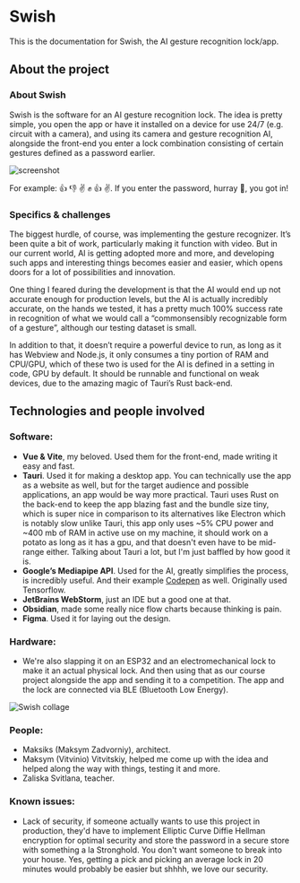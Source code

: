 # Swish

This is the documentation for Swish, the AI gesture recognition lock/app.

## About the project

### About Swish

Swish is the software for an AI gesture recognition lock. The idea is pretty simple, you open the app or have it installed on a device for use 24/7 (e.g. circuit with a camera), and using its camera and gesture recognition AI, alongside the front-end you enter a lock combination consisting of certain gestures defined as a password earlier.

![screenshot](https://github.com/user-attachments/assets/b08f9825-f131-481b-88f9-434fe8a2e3bf)

For example: 👍 👎 ✌️ ✊ 👍 ✌️. If you enter the password, hurray 🎉, you got in\!

### Specifics & challenges

The biggest hurdle, of course, was implementing the gesture recognizer. It’s been quite a bit of work, particularly making it function with video. But in our current world, AI is getting adopted more and more, and developing such apps and interesting things becomes easier and easier, which opens doors for a lot of possibilities and innovation.

One thing I feared during the development is that the AI would end up not accurate enough for production levels, but the AI is actually incredibly accurate, on the hands we tested, it has a pretty much 100% success rate in recognition of what we would call a “commonsensibly recognizable form of a gesture”, although our testing dataset is small.

In addition to that, it doesn’t require a powerful device to run, as long as it has Webview and Node.js, it only consumes a tiny portion of RAM and CPU/GPU, which of these two is used for the AI is defined in a setting in code, GPU by default. It should be runnable and functional on weak devices, due to the amazing magic of Tauri’s Rust back-end.

## Technologies and people involved

### Software:

- **Vue & Vite**, my beloved. Used them for the front-end, made writing it easy and fast.
- **Tauri**. Used it for making a desktop app. You can technically use the app as a website as well, but for the target audience and possible applications, an app would be way more practical. Tauri uses Rust on the back-end to keep the app blazing fast and the bundle size tiny, which is super nice in comparison to its alternatives like Electron which is notably slow unlike Tauri, this app only uses ~5% CPU power and ~400 mb of RAM in active use on my machine, it should work on a potato as long as it has a gpu, and that doesn't even have to be mid-range either. Talking about Tauri a lot, but I'm just baffled by how good it is.
- **Google’s Mediapipe API**. Used for the AI, greatly simplifies the process, is incredibly useful. And their example [Codepen](https://codepen.io/mediapipe-preview/details/zYamdVd) as well. Originally used Tensorflow.
- **JetBrains WebStorm**, just an IDE but a good one at that.
- **Obsidian**, made some really nice flow charts because thinking is pain.
- **Figma**. Used it for laying out the design.

### Hardware:

- We're also slapping it on an ESP32 and an electromechanical lock to make it an actual physical lock. And then using that as our course project alongside the app and sending it to a competition. The app and the lock are connected via BLE (Bluetooth Low Energy).
  
![Swish collage](https://github.com/user-attachments/assets/c03206e7-1443-4913-8c04-048f52a36fa4)



### People:

- Maksiks (Maksym Zadvorniy), architect.
- Maksym (Vitvinio) Vitvitskiy, helped me come up with the idea and helped along the way with things, testing it and more.
- Zaliska Svitlana, teacher.


### Known issues:
- Lack of security, if someone actually wants to use this project in production, they'd have to implement Elliptic Curve Diffie Hellman encryption for optimal security and store the password in a secure store with something a la Stronghold. You don't want someone to break into your house. Yes, getting a pick and picking an average lock in 20 minutes would probably be easier but shhhh, we love our security.

